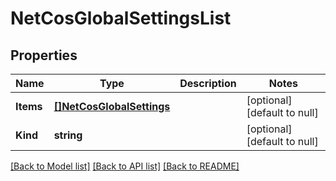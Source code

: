 # NetCosGlobalSettingsList

## Properties
Name | Type | Description | Notes
------------ | ------------- | ------------- | -------------
**Items** | [**[]NetCosGlobalSettings**](net_cos_globalSettings.md) |  | [optional] [default to null]
**Kind** | **string** |  | [optional] [default to null]

[[Back to Model list]](../README.md#documentation-for-models) [[Back to API list]](../README.md#documentation-for-api-endpoints) [[Back to README]](../README.md)


